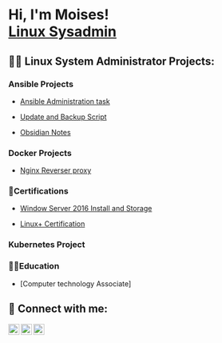 <h1>Hi, I'm Moises! <br/><a href="https://github.com/Moises"></a><a href="https://www.linkedin.com/in/Moises/">Linux Sysadmin</a>

<h2>👨‍💻 Linux System Administrator Projects:</h2>

<h3> Ansible Projects</h3>

  - [Ansible Administration task](https://github.com/Pytgor/Ansible_webserverdb.git)
  
  - [Update and Backup Script](https://github.com/Pytgor/script.git)
  
  - [Obsidian Notes](https://github.com/Pytgor/Obsidian.git)
  
  <h3>Docker Projects</h3>
  
  - [Nginx Reverser proxy](https://github.com/Pytgor/docker_pj.git)

<h3>📑Certifications </h3>
    
  - [Window Server 2016 Install and Storage](https://github.com/Pytgor/Certifications.git)
  
  - [Linux+ Certification](https://github.com/Pytgor/Certifications.git)

<h3> Kubernetes Project <h3>


<h3>🧑‍🎓Education </h3>
  
  - [Computer technology Associate]
  
<h2> 🤳 Connect with me:</h2>

[<img align="left" alt="Moises Koury Gil | Twitter" width="22px" src="https://cdn.jsdelivr.net/npm/simple-icons@v3/icons/twitter.svg" />][twitter]
[<img align="left" alt="Moises Koury Gil | LinkedIn" width="22px" src="https://cdn.jsdelivr.net/npm/simple-icons@v3/icons/linkedin.svg" />][linkedin]
[<img align="left" alt="Moises Koury Gil | Instagram" width="22px" src="https://cdn.jsdelivr.net/npm/simple-icons@v3/icons/instagram.svg" />][instagram]

[twitter]: https://twitter.com/username
[instagram]: https://www.instagram.com/username/
[linkedin]: www.linkedin.com/in/moiseskourygil

<!--
**Pytgor/Pytgor** is a ✨ _special_ ✨ repository because its `README.md` (this file) appears on your GitHub profile.

Here are some ideas to get you started:

- 🔭 I’m currently working on ...
- 🌱 I’m currently learning ...
- 👯 I’m looking to collaborate on ...
- 🤔 I’m looking for help with ...
- 💬 Ask me about ...
- 📫 How to reach me: ...
- 😄 Pronouns: ...
- ⚡ Fun fact: ...
-->
